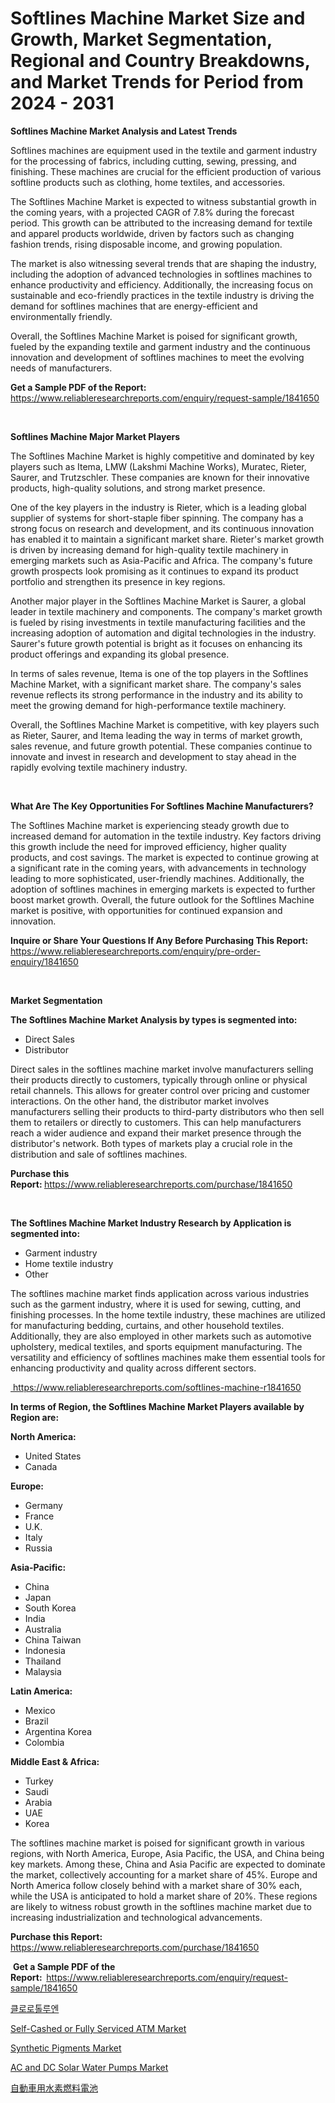 <p><h1>Softlines Machine Market Size and Growth, Market Segmentation, Regional and Country Breakdowns, and Market Trends for Period from 2024 -  2031</h1></p><p><strong>Softlines Machine Market Analysis and Latest Trends</strong></p>
<p><p>Softlines machines are equipment used in the textile and garment industry for the processing of fabrics, including cutting, sewing, pressing, and finishing. These machines are crucial for the efficient production of various softline products such as clothing, home textiles, and accessories.</p><p>The Softlines Machine Market is expected to witness substantial growth in the coming years, with a projected CAGR of 7.8% during the forecast period. This growth can be attributed to the increasing demand for textile and apparel products worldwide, driven by factors such as changing fashion trends, rising disposable income, and growing population.</p><p>The market is also witnessing several trends that are shaping the industry, including the adoption of advanced technologies in softlines machines to enhance productivity and efficiency. Additionally, the increasing focus on sustainable and eco-friendly practices in the textile industry is driving the demand for softlines machines that are energy-efficient and environmentally friendly.</p><p>Overall, the Softlines Machine Market is poised for significant growth, fueled by the expanding textile and garment industry and the continuous innovation and development of softlines machines to meet the evolving needs of manufacturers.</p></p>
<p><strong>Get a Sample PDF of the Report:&nbsp;</strong> <a href="https://www.reliableresearchreports.com/enquiry/request-sample/1841650">https://www.reliableresearchreports.com/enquiry/request-sample/1841650</a></p>
<p>&nbsp;</p>
<p><strong>Softlines Machine Major Market Players</strong></p>
<p><p>The Softlines Machine Market is highly competitive and dominated by key players such as Itema, LMW (Lakshmi Machine Works), Muratec, Rieter, Saurer, and Trutzschler. These companies are known for their innovative products, high-quality solutions, and strong market presence.</p><p>One of the key players in the industry is Rieter, which is a leading global supplier of systems for short-staple fiber spinning. The company has a strong focus on research and development, and its continuous innovation has enabled it to maintain a significant market share. Rieter's market growth is driven by increasing demand for high-quality textile machinery in emerging markets such as Asia-Pacific and Africa. The company's future growth prospects look promising as it continues to expand its product portfolio and strengthen its presence in key regions.</p><p>Another major player in the Softlines Machine Market is Saurer, a global leader in textile machinery and components. The company's market growth is fueled by rising investments in textile manufacturing facilities and the increasing adoption of automation and digital technologies in the industry. Saurer's future growth potential is bright as it focuses on enhancing its product offerings and expanding its global presence.</p><p>In terms of sales revenue, Itema is one of the top players in the Softlines Machine Market, with a significant market share. The company's sales revenue reflects its strong performance in the industry and its ability to meet the growing demand for high-performance textile machinery.</p><p>Overall, the Softlines Machine Market is competitive, with key players such as Rieter, Saurer, and Itema leading the way in terms of market growth, sales revenue, and future growth potential. These companies continue to innovate and invest in research and development to stay ahead in the rapidly evolving textile machinery industry.</p></p>
<p>&nbsp;</p>
<p><strong>What Are The Key Opportunities For Softlines Machine Manufacturers?</strong></p>
<p><p>The Softlines Machine market is experiencing steady growth due to increased demand for automation in the textile industry. Key factors driving this growth include the need for improved efficiency, higher quality products, and cost savings. The market is expected to continue growing at a significant rate in the coming years, with advancements in technology leading to more sophisticated, user-friendly machines. Additionally, the adoption of softlines machines in emerging markets is expected to further boost market growth. Overall, the future outlook for the Softlines Machine market is positive, with opportunities for continued expansion and innovation.</p></p>
<p><strong>Inquire or Share Your Questions If Any Before Purchasing This Report:</strong> <a href="https://www.reliableresearchreports.com/enquiry/pre-order-enquiry/1841650">https://www.reliableresearchreports.com/enquiry/pre-order-enquiry/1841650</a></p>
<p>&nbsp;</p>
<p><strong>Market Segmentation</strong></p>
<p><strong>The Softlines Machine Market Analysis by types is segmented into:</strong></p>
<p><ul><li>Direct Sales</li><li>Distributor</li></ul></p>
<p><p>Direct sales in the softlines machine market involve manufacturers selling their products directly to customers, typically through online or physical retail channels. This allows for greater control over pricing and customer interactions. On the other hand, the distributor market involves manufacturers selling their products to third-party distributors who then sell them to retailers or directly to customers. This can help manufacturers reach a wider audience and expand their market presence through the distributor's network. Both types of markets play a crucial role in the distribution and sale of softlines machines.</p></p>
<p><strong>Purchase this Report:&nbsp;</strong><a href="https://www.reliableresearchreports.com/purchase/1841650">https://www.reliableresearchreports.com/purchase/1841650</a></p>
<p>&nbsp;</p>
<p><strong>The Softlines Machine Market Industry Research by Application is segmented into:</strong></p>
<p><ul><li>Garment industry</li><li>Home textile industry</li><li>Other</li></ul></p>
<p><p>The softlines machine market finds application across various industries such as the garment industry, where it is used for sewing, cutting, and finishing processes. In the home textile industry, these machines are utilized for manufacturing bedding, curtains, and other household textiles. Additionally, they are also employed in other markets such as automotive upholstery, medical textiles, and sports equipment manufacturing. The versatility and efficiency of softlines machines make them essential tools for enhancing productivity and quality across different sectors.</p></p>
<p><a href="https://www.reliableresearchreports.com/softlines-machine-r1841650">&nbsp;https://www.reliableresearchreports.com/softlines-machine-r1841650</a></p>
<p><strong>In terms of Region, the Softlines Machine Market Players available by Region are:</strong></p>
<p>
    <p> <strong> North America: </strong>
        <ul>
            <li>United States</li>
            <li>Canada</li>
        </ul>
        </p> 
    <p> <strong> Europe: </strong>
        <ul>
            <li>Germany</li>
            <li>France</li>
            <li>U.K.</li>
            <li>Italy</li>
            <li>Russia</li>
        </ul>
        </p> 
    <p> <strong> Asia-Pacific: </strong>
        <ul>
            <li>China</li>
            <li>Japan</li>
            <li>South Korea</li>
            <li>India</li>
            <li>Australia</li>
            <li>China Taiwan</li>
            <li>Indonesia</li>
            <li>Thailand</li>
            <li>Malaysia</li>
        </ul>
        </p> 
    <p> <strong> Latin America: </strong>
        <ul>
            <li>Mexico</li>
            <li>Brazil</li>
            <li>Argentina Korea</li>
            <li>Colombia</li>
        </ul>
        </p> 
    <p> <strong> Middle East & Africa: </strong>
        <ul>
            <li>Turkey</li>
            <li>Saudi</li>
            <li>Arabia</li>
            <li>UAE</li>
            <li>Korea</li>
        </ul>
    </p>
    </p>
<p><p>The softlines machine market is poised for significant growth in various regions, with North America, Europe, Asia Pacific, the USA, and China being key markets. Among these, China and Asia Pacific are expected to dominate the market, collectively accounting for a market share of 45%. Europe and North America follow closely behind with a market share of 30% each, while the USA is anticipated to hold a market share of 20%. These regions are likely to witness robust growth in the softlines machine market due to increasing industrialization and technological advancements.</p></p>
<p><strong>Purchase this Report: </strong><a href="https://www.reliableresearchreports.com/purchase/1841650">https://www.reliableresearchreports.com/purchase/1841650</a></p>
<p>&nbsp;<strong>Get a Sample PDF of the Report:&nbsp;&nbsp;</strong><a href="https://www.reliableresearchreports.com/enquiry/request-sample/1841650">https://www.reliableresearchreports.com/enquiry/request-sample/1841650</a></p>
<p><strong></strong></p>
<p><p><a href="https://github.com/garnett961902/Market-Research-Report-List-1/blob/main/472595839193.md">클로로톨루엔</a></p><p><a href="https://github.com/redneck06/Market-Research-Report-List-3/blob/main/self-cashed-or-fully-serviced-atm-market.md">Self-Cashed or Fully Serviced ATM Market</a></p><p><a href="https://issuu.com/reportprime-2/docs/synthetic-pigments-market-size-2030.pptx">Synthetic Pigments Market</a></p><p><a href="https://github.com/peachesmcdowel1/Market-Research-Report-List-2/blob/main/ac-and-dc-solar-water-pumps-market.md">AC and DC Solar Water Pumps Market</a></p><p><a href="https://github.com/VellaJacobi2023/Market-Research-Report-List-1/blob/main/624328642684.md">自動車用水素燃料電池</a></p></p>